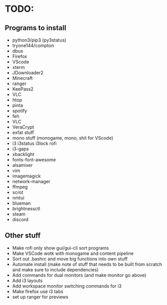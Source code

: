 # TODO:

## Programs to install

* python3/pip3 (py3status)
* tryone144/compton 
* dbus
* Firefox
* VScode
* xterm
* JDownloader2
* Minecraft
* ranger
* KeePass2
* VLC
* htop
* pinta
* spotify
* feh
* VLC
* VeraCrypt
* exfat stuff
* mono stuff (monogame, mono, shit for VScode)
* i3 i3status i3lock rofi
* i3-gaps
* xbacklight
* fonts-font-awesome
* alsamixer 
* vim 
* imagemagick
* network-manager 
* ffmpeg 
* scrot
* nmtui 
* blueman 
* brightnessctl
* steam
* discord

## Other stuff

* Make rofi only show gui/gui-cli sort programs
* Make VSCode wotk with monogame and content pipeline
* Sort out .bashrc and move big functions into own stuff
* Automate install (make note of stuff that needs to be built from scratch and make sure to include dependencies)
* Add commands for dual monitors (and make monitor go above)
* Add i3 layouts
* Add workspace monitor switching commands for i3
* Make firefox use i3 tabs
* set up ranger for previews
